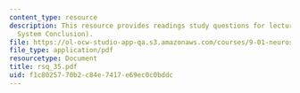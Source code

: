 ```yaml
---
content_type: resource
description: This resource provides readings study questions for lecture 30 (Visual
  System Conclusion).
file: https://ol-ocw-studio-app-qa.s3.amazonaws.com/courses/9-01-neuroscience-and-behavior-fall-2003/f1c8025770b2c84e7417e69ec0c0bddc_rsq_35.pdf
file_type: application/pdf
resourcetype: Document
title: rsq_35.pdf
uid: f1c80257-70b2-c84e-7417-e69ec0c0bddc
---
```

